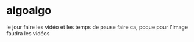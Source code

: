 # algoalgo

le jour faire les vidéo et les temps de pause faire ca, pcque pour l'image faudra les vidéos
